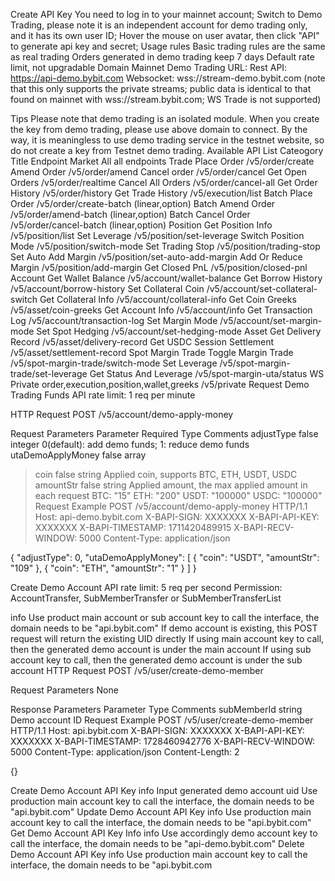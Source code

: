 Create API Key
You need to log in to your mainnet account;
Switch to Demo Trading, please note it is an independent account for demo trading only, and it has its own user ID;
Hover the mouse on user avatar, then click "API" to generate api key and secret;
Usage rules
Basic trading rules are the same as real trading
Orders generated in demo trading keep 7 days
Default rate limit, not upgradable
Domain
Mainnet Demo Trading URL:
Rest API: https://api-demo.bybit.com
Websocket: wss://stream-demo.bybit.com (note that this only supports the private streams; public data is identical to that found on mainnet with wss://stream.bybit.com; WS Trade is not supported)

Tips
Please note that demo trading is an isolated module. When you create the key from demo trading, please use above domain to connect.
By the way, it is meaningless to use demo trading service in the testnet website, so do not create a key from Testnet demo trading.
Available API List
Cateogory	Title	Endpoint
Market	All	all endpoints
Trade	Place Order	/v5/order/create
Amend Order	/v5/order/amend
Cancel order	/v5/order/cancel
Get Open Orders	/v5/order/realtime
Cancel All Orders	/v5/order/cancel-all
Get Order History	/v5/order/history
Get Trade History	/v5/execution/list
Batch Place Order	/v5/order/create-batch (linear,option)
Batch Amend Order	/v5/order/amend-batch (linear,option)
Batch Cancel Order	/v5/order/cancel-batch (linear,option)
Position	Get Position Info	/v5/position/list
Set Leverage	/v5/position/set-leverage
Switch Position Mode	/v5/position/switch-mode
Set Trading Stop	/v5/position/trading-stop
Set Auto Add Margin	/v5/position/set-auto-add-margin
Add Or Reduce Margin	/v5/position/add-margin
Get Closed PnL	/v5/position/closed-pnl
Account	Get Wallet Balance	/v5/account/wallet-balance
Get Borrow History	/v5/account/borrow-history
Set Collateral Coin	/v5/account/set-collateral-switch
Get Collateral Info	/v5/account/collateral-info
Get Coin Greeks	/v5/asset/coin-greeks
Get Account Info	/v5/account/info
Get Transaction Log	/v5/account/transaction-log
Set Margin Mode	/v5/account/set-margin-mode
Set Spot Hedging	/v5/account/set-hedging-mode
Asset	Get Delivery Record	/v5/asset/delivery-record
Get USDC Session Settlement	/v5/asset/settlement-record
Spot Margin Trade	Toggle Margin Trade	/v5/spot-margin-trade/switch-mode
Set Leverage	/v5/spot-margin-trade/set-leverage
Get Status And Leverage	/v5/spot-margin-uta/status
WS Private	order,execution,position,wallet,greeks	/v5/private
Request Demo Trading Funds
API rate limit: 1 req per minute

HTTP Request
POST /v5/account/demo-apply-money

Request Parameters
Parameter	Required	Type	Comments
adjustType	false	integer	0(default): add demo funds; 1: reduce demo funds
utaDemoApplyMoney	false	array	
> coin	false	string	Applied coin, supports BTC, ETH, USDT, USDC
> amountStr	false	string	Applied amount, the max applied amount in each request
BTC: "15"
ETH: "200"
USDT: "100000"
USDC: "100000"
Request Example
POST /v5/account/demo-apply-money HTTP/1.1
Host: api-demo.bybit.com
X-BAPI-SIGN: XXXXXXX
X-BAPI-API-KEY: XXXXXXX
X-BAPI-TIMESTAMP: 1711420489915
X-BAPI-RECV-WINDOW: 5000
Content-Type: application/json

{
    "adjustType": 0,
    "utaDemoApplyMoney": [
        {
            "coin": "USDT",
            "amountStr": "109"
        },
        {
            "coin": "ETH",
            "amountStr": "1"
        }
    ]
}

Create Demo Account
API rate limit: 5 req per second
Permission: AccountTransfer, SubMemberTransfer or SubMemberTransferList

info
Use product main account or sub account key to call the interface, the domain needs to be "api.bybit.com"
If demo account is existing, this POST request will return the existing UID directly
If using main account key to call, then the generated demo account is under the main account
If using sub account key to call, then the generated demo account is under the sub account
HTTP Request
POST /v5/user/create-demo-member

Request Parameters
None

Response Parameters
Parameter	Type	Comments
subMemberId	string	Demo account ID
Request Example
POST /v5/user/create-demo-member HTTP/1.1
Host: api.bybit.com
X-BAPI-SIGN: XXXXXXX
X-BAPI-API-KEY: XXXXXXX
X-BAPI-TIMESTAMP: 1728460942776
X-BAPI-RECV-WINDOW: 5000
Content-Type: application/json
Content-Length: 2

{}

Create Demo Account API Key
info
Input generated demo account uid
Use production main account key to call the interface, the domain needs to be "api.bybit.com"
Update Demo Account API Key
info
Use production main account key to call the interface, the domain needs to be "api.bybit.com"
Get Demo Account API Key Info
info
Use accordingly demo account key to call the interface, the domain needs to be "api-demo.bybit.com"
Delete Demo Account API Key
info
Use production main account key to call the interface, the domain needs to be "api.bybit.com